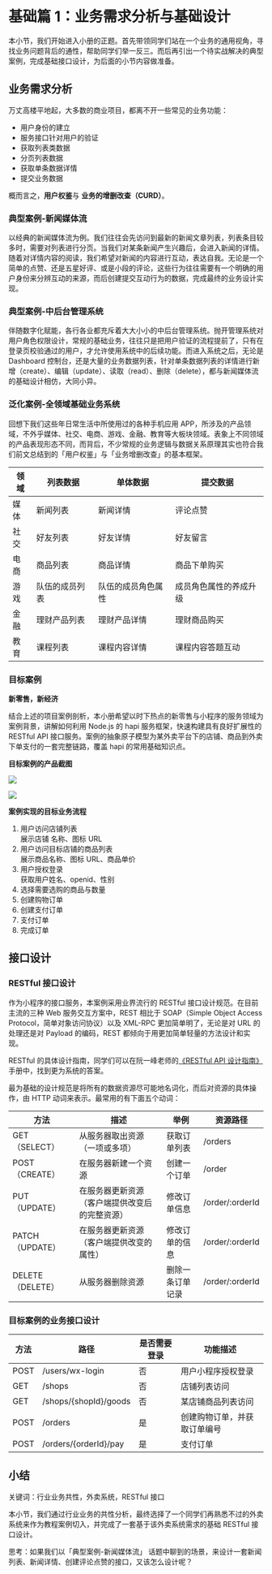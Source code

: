 # 基础篇 1：业务需求分析与基础设计

本小节，我们开始进入小册的正题。首先带领同学们站在一个业务的通用视角，寻找业务问题背后的通性，帮助同学们举一反三。而后再引出一个待实战解决的典型案例，完成基础接口设计，为后面的小节内容做准备。

## 业务需求分析

万丈高楼平地起，大多数的商业项目，都离不开一些常见的业务功能：

- 用户身份的建立
- 服务接口针对用户的验证
- 获取列表类数据
- 分页列表数据
- 获取单条数据详情
- 提交业务数据

概而言之，**用户权鉴**与 **业务的增删改查（CURD）**。

### 典型案例-新闻媒体流

以经典的新闻媒体流为例。我们往往会先访问到最新的新闻文章列表，列表条目较多时，需要对列表进行分页。当我们对某条新闻产生兴趣后，会进入新闻的详情。随着对详情内容的阅读，我们希望对新闻的内容进行互动，表达自我。无论是一个简单的点赞、还是五星好评、或是小段的评论，这些行为往往需要有一个明确的用户身份来分辨互动的来源，而后创建提交互动行为的数据，完成最终的业务设计实现。

### 典型案例-中后台管理系统

伴随数字化赋能，各行各业都充斥着大大小小的中后台管理系统。抛开管理系统对用户角色权限设计，常规的基础业务，往往只是把用户验证的流程提前了，只有在登录页校验通过的用户，才允许使用系统中的后续功能。而进入系统之后，无论是 Dashboard 控制台，还是大量的业务数据列表，针对单条数据列表的详情进行新增（create）、编辑（update）、读取（read）、删除（delete），都与新闻媒体流的基础设计相仿，大同小异。

### 泛化案例-全领域基础业务系统

回想下我们这些年日常生活中所使用过的各种手机应用 APP，所涉及的产品领域，不外乎媒体、社交、电商、游戏、金融、教育等大板块领域。表象上不同领域的产品表现形态不同，而背后，不少常规的业务逻辑与数据关系原理其实也符合我们前文总结到的「用户权鉴」与「业务增删改查」的基本框架。

|领域| 列表数据 | 单体数据 | 提交数据
|-|-|-| - |
|媒体| 新闻列表| 新闻详情 | 评论点赞
|社交| 好友列表| 好友详情 | 好友留言
|电商| 商品列表| 商品详情 | 商品下单购买
|游戏| 队伍的成员列表 | 队伍的成员角色属性 | 成员角色属性的养成升级
|金融| 理财产品列表 | 理财产品详情 | 理财商品购买
|教育| 课程列表 | 课程内容详情 | 课程内容答题互动

### 目标案例

**新零售，新经济**

结合上述的项目案例剖析，本小册希望以时下热点的新零售与小程序的服务领域为案例背景，讲解如何利用 Node.js 的 hapi 服务框架，快速构建具有良好扩展性的 RESTful API 接口服务。案例的抽象原子模型为某外卖平台下的店铺、商品到外卖下单支付的一套完整链路，覆盖 hapi 的常用基础知识点。

**目标案例的产品截图**

![](//images.weserv.nl/?url=user-gold-cdn.xitu.io/2018/9/4/165a3ea76ad46d08?w=1520&h=1334&f=png&s=258468)


![](//images.weserv.nl/?url=user-gold-cdn.xitu.io/2018/9/9/165bb2ce5f216cf4?w=1094&h=960&f=png&s=92265)

**案例实现的目标业务流程**

1. 用户访问店铺列表  
    展示店铺 名称、图标 URL
2. 用户访问目标店铺的商品列表  
    展示商品名称、图标 URL、商品单价
3. 用户授权登录  
    获取用户姓名、openid、性别
4. 选择需要选购的商品与数量
5. 创建购物订单
6. 创建支付订单
7. 支付订单
8. 完成订单

## 接口设计

### RESTful 接口设计

作为小程序的接口服务，本案例采用业界流行的 RESTful 接口设计规范。在目前主流的三种 Web 服务交互方案中，REST 相比于 SOAP（Simple Object Access Protocol，简单对象访问协议）以及 XML-RPC 更加简单明了，无论是对 URL 的处理还是对 Payload 的编码，REST 都倾向于用更加简单轻量的方法设计和实现。

RESTful 的具体设计指南，同学们可以在阮一峰老师的[《RESTful API 设计指南》](http://www.ruanyifeng.com/blog/2014/05/restful_api.html)手册中，找到更为系统的答案。

最为基础的设计规范是将所有的数据资源尽可能地名词化，而后对资源的具体操作，由 HTTP 动词来表示。最常用的有下面五个动词：

|方法 | 描述 | 举例| 资源路径
|-|-| -| - |
| GET（SELECT）|从服务器取出资源（一项或多项）|获取订单列表 | /orders|
| POST（CREATE）|在服务器新建一个资源| 创建一个订单 | /order |
| PUT（UPDATE）|在服务器更新资源（客户端提供改变后的完整资源）| 修改订单信息 | /order/:orderId
| PATCH（UPDATE）|在服务器更新资源（客户端提供改变的属性）| 修改订单的信息 | /order/:orderId
| DELETE（DELETE）|从服务器删除资源| 删除一条订单记录 | /order/:orderId |

### 目标案例的业务接口设计

|方法|路径| 是否需要登录 | 功能描述|
|-|-|-|-|
|POST| /users/wx-login| 否 | 用户小程序授权登录 |
|GET| /shops | 否 | 店铺列表访问 |
|GET| /shops/{shopId}/goods | 否 | 某店铺商品列表访问 |
|POST| /orders | 是 | 创建购物订单，并获取订单编号 |
|POST| /orders/{orderId}/pay | 是 | 支付订单 |

## 小结

关键词：行业业务共性，外卖系统，RESTful 接口

本小节，我们通过行业业务的共性分析，最终选择了一个同学们再熟悉不过的外卖系统来作为教程案例切入，并完成了一套基于该外卖系统需求的基础 RESTful 接口设计。

思考：如果我们以「典型案例-新闻媒体流」 话题中聊到的场景，来设计一套新闻列表、新闻详情、创建评论点赞的接口，又该怎么设计呢？